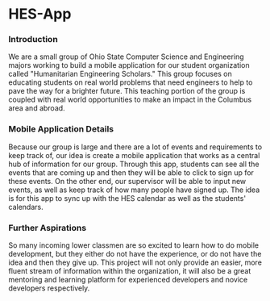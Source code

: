 # HES-App
### Introduction
We are a small group of Ohio State Computer Science and Engineering majors working to build a mobile application for our student organization called
"Humanitarian Engineering Scholars." This group focuses on educating students on real world problems that need engineers to help to pave the way for a 
brighter future. This teaching portion of the group is coupled with real world opportunities to make an impact in the Columbus area and abroad.

### Mobile Application Details
Because our group is large and there are a lot of events and requirements to keep track of, our idea is create a mobile application that works as
a central hub of information for our group. Through this app, students can see all the events that are coming up and then they will be able to click
to sign up for these events. On the other end, our supervisor will be able to input new events, as well as keep track of how many people have signed up.
The idea is for this app to sync up with the HES calendar as well as the students' calendars.

### Further Aspirations
So many incoming lower classmen are so excited to learn how to do mobile development, but they either do not have the experience, or do not have the idea
and then they give up. This project will not only provide an easier, more fluent stream of information within the organization, it will also be a great
mentoring and learning platform for experienced developers and novice developers respectively.
